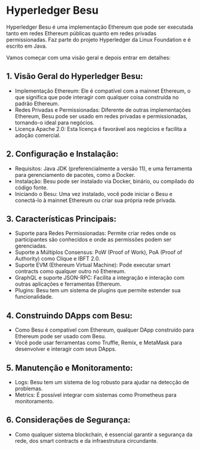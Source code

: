 # Hyperledger Besu

Hyperledger Besu é uma implementação Ethereum que pode ser executada tanto em redes Ethereum públicas quanto em redes privadas permissionadas. Faz parte do projeto Hyperledger da Linux Foundation e é escrito em Java.

Vamos começar com uma visão geral e depois entrar em detalhes:

## 1. Visão Geral do Hyperledger Besu:

- Implementação Ethereum: Ele é compatível com a mainnet Ethereum, o que significa que pode interagir com qualquer coisa construída no padrão Ethereum.
- Redes Privadas e Permissionadas: Diferente de outras implementações Ethereum, Besu pode ser usado em redes privadas e permissionadas, tornando-o ideal para negócios.
- Licença Apache 2.0: Esta licença é favorável aos negócios e facilita a adoção comercial.
## 2. Configuração e Instalação:

- Requisitos: Java JDK (preferencialmente a versão 11), e uma ferramenta para gerenciamento de pacotes, como a Docker.
- Instalação: Besu pode ser instalado via Docker, binário, ou compilado do código fonte.
- Iniciando o Besu: Uma vez instalado, você pode iniciar o Besu e conectá-lo à mainnet Ethereum ou criar sua própria rede privada.

## 3. Características Principais:

- Suporte para Redes Permissionadas: Permite criar redes onde os participantes são conhecidos e onde as permissões podem ser gerenciadas.
- Suporte a Múltiplos Consensus: PoW (Proof of Work), PoA (Proof of Authority) como Clique e IBFT 2.0.
- Suporte EVM (Ethereum Virtual Machine): Pode executar smart contracts como qualquer outro nó Ethereum.
- GraphQL e suporte JSON-RPC: Facilita a integração e interação com outras aplicações e ferramentas Ethereum.
- Plugins: Besu tem um sistema de plugins que permite estender sua funcionalidade.

## 4. Construindo DApps com Besu:

- Como Besu é compatível com Ethereum, qualquer DApp construído para Ethereum pode ser usado com Besu.
- Você pode usar ferramentas como Truffle, Remix, e MetaMask para desenvolver e interagir com seus DApps.

## 5. Manutenção e Monitoramento:

- Logs: Besu tem um sistema de log robusto para ajudar na detecção de problemas.
- Metrics: É possível integrar com sistemas como Prometheus para monitoramento.

## 6. Considerações de Segurança:

- Como qualquer sistema blockchain, é essencial garantir a segurança da rede, dos smart contracts e da infraestrutura circundante.